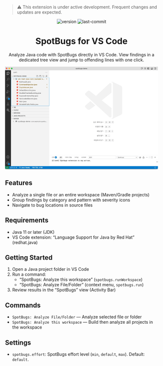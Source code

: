 > ⚠️ This extension is under active development. Frequent changes and updates are expected.
  
<p align="center">
  <img src="https://vsmarketplacebadges.dev/version/shblue21.vscode-spotbugs.svg" alt="version" />
  <img src="https://img.shields.io/github/last-commit/shblue21/vscode-spotbugs?logo=github" alt="last-commit" />
  
</p>

<div align="center">

# SpotBugs for VS Code

Analyze Java code with SpotBugs directly in VS Code. View findings in a dedicated tree view and jump to offending lines with one click.

![SpotBugs demo](https://raw.githubusercontent.com/shblue21/vscode-spotbugs/main/images/spotbugs_demo.gif)

</div>

## Features

- Analyze a single file or an entire workspace (Maven/Gradle projects)
- Group findings by category and pattern with severity icons
- Navigate to bug locations in source files

## Requirements

- Java 11 or later (JDK)
- VS Code extension: “Language Support for Java by Red Hat” (redhat.java)

## Getting Started

1) Open a Java project folder in VS Code
2) Run a command:
   - “SpotBugs: Analyze this workspace” (`spotbugs.runWorkspace`)
   - “SpotBugs: Analyze File/Folder” (context menu, `spotbugs.run`)
3) Review results in the “SpotBugs” view (Activity Bar)

## Commands

- `SpotBugs: Analyze File/Folder` — Analyze selected file or folder
- `SpotBugs: Analyze this workspace` — Build then analyze all projects in the workspace

## Settings

- `spotbugs.effort`: SpotBugs effort level (`min`, `default`, `max`). Default: `default`.
